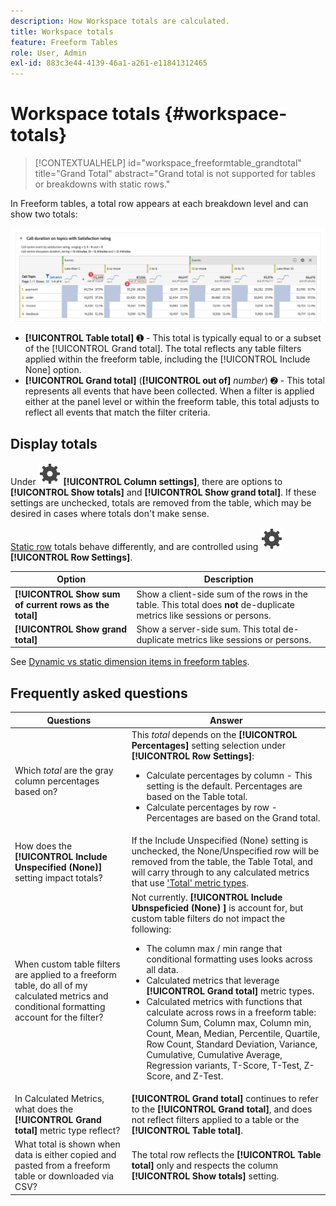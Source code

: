 ```yaml
---
description: How Workspace totals are calculated.
title: Workspace totals
feature: Freeform Tables
role: User, Admin
exl-id: 883c3e44-4139-46a1-a261-e11841312465
---
```

# Workspace totals {#workspace-totals}

>[!CONTEXTUALHELP]
>id="workspace_freeformtable_grandtotal"
>title="Grand Total"
>abstract="Grand total is not supported for tables or breakdowns with static rows."

In Freeform tables, a total row appears at each breakdown level and can show two totals:

![Freeform Table highlighting the grand total and the table total.](assets/total-row.png)

* **[!UICONTROL Table total]** ➊ - This total is typically equal to or a subset of the [!UICONTROL Grand total]. The total reflects any table filters applied within the freeform table, including the [!UICONTROL Include None] option.
* **[!UICONTROL Grand total]** (**[!UICONTROL out of]** *number*) ➋ - This total represents all events that have been collected. When a filter is applied either at the panel level or within the freeform table, this total adjusts to reflect all events that match the filter criteria.




## Display totals

Under ![Setting](/help/assets/icons/Setting.svg) **[!UICONTROL Column settings]**, there are options to **[!UICONTROL Show totals]** and **[!UICONTROL Show grand total]**. If these settings are unchecked, totals are removed from the table, which may be desired in cases where totals don't make sense.


[Static row](/help/analyze/analysis-workspace/visualizations/freeform-table/column-row-settings/manual-vs-dynamic-rows.md) totals behave differently, and are controlled using ![Setting](/help/assets/icons/Setting.svg) **[!UICONTROL Row Settings]**.

| Option | Description |
|---|---|
| **[!UICONTROL Show sum of current rows as the total]** | Show a client-side sum of the rows in the table. This total does **not** de-duplicate metrics like sessions or persons. |
| **[!UICONTROL Show grand total]** | Show a server-side sum. This total de-duplicate metrics like sessions or persons. |

See [Dynamic vs static dimension items in freeform tables](column-row-settings/manual-vs-dynamic-rows.md).


## Frequently asked questions

|Questions|Answer|
|---|---|
| Which *total* are the gray column percentages based on? | This *total* depends on the **[!UICONTROL Percentages]** setting selection under **[!UICONTROL Row Settings]**:<ul><li>Calculate percentages by column - This setting is the default. Percentages are based on the Table total.</li><li>Calculate percentages by row - Percentages are based on the Grand total.</li></ul>|
|How does the **[!UICONTROL Include Unspecified (None)]** setting impact totals?|If the Include Unspecified (None) setting is unchecked, the None/Unspecified row will be removed from the table, the Table Total, and will carry through to any calculated metrics that use ['Total' metric types](/help/components/c-calcmetrics/c-workflow/cm-workflow/c-build-metrics/m-metric-type-alloc.md).|
|When custom table filters are applied to a freeform table, do all of my calculated metrics and conditional formatting account for the filter?|Not currently. **[!UICONTROL Include Ubnspeficied (None) ]** is account for, but custom table filters do not impact the following:<ul><li>The column max / min range that conditional formatting uses looks across all data.</li><li>Calculated metrics that leverage **[!UICONTROL Grand total]** metric types.</li><li>Calculated metrics with functions that calculate across rows in a freeform table: Column Sum, Column max, Column min, Count, Mean, Median, Percentile, Quartile, Row Count, Standard Deviation, Variance, Cumulative, Cumulative Average, Regression variants, T-Score, T-Test, Z-Score, and Z-Test.</li></ul>|
|In Calculated Metrics, what does the **[!UICONTROL Grand total]** metric type reflect?|**[!UICONTROL Grand total]** continues to refer to the **[!UICONTROL Grand total]**, and does not reflect filters applied to a table or the **[!UICONTROL Table total]**.|
|What total is shown when data is either copied and pasted from a freeform table or downloaded via CSV?|The total row reflects the **[!UICONTROL Table total]** only and respects the column **[!UICONTROL Show totals]** setting.|
